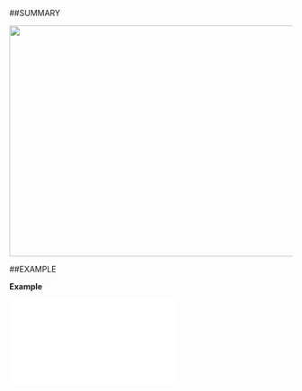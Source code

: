 

##SUMMARY

<IMG border=0 src="file:///C:/Users/MARGRE~1.SUP/AppData/Local/Temp/SNAGHTML1e51008b.PNG" width=632 height=411>


##EXAMPLE

**Example**

![](../../Examples/vbs/ClientScript.OnFindContactViewShown.vbs.txt)





